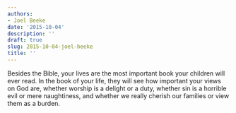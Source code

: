 ```yaml
---
authors:
- Joel Beeke
date: '2015-10-04'
description: ''
draft: true
slug: 2015-10-04-joel-beeke
title: ''
---
```

Besides the Bible, your lives are the most important book your children will ever read. In the book of your life, they will see how important your views on God are, whether worship is a delight or a duty, whether sin is a horrible evil or mere naughtiness, and whether we really cherish our families or view them as a burden.



